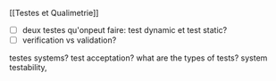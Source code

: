 [[Testes et Qualimetrie]]
- [ ] deux testes qu'onpeut faire: test dynamic et test static?
- [ ] verification vs validation?

testes systems?
test acceptation?
what are the types of tests?
system testability, 